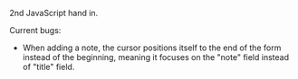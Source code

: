 2nd JavaScript hand in.

Current bugs:
- When adding a note, the cursor positions itself to the end of the form instead of the beginning, meaning it focuses on the "note" field instead of "title" field. 